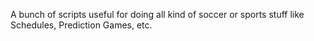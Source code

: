 
A bunch of scripts useful for doing all kind of soccer or sports stuff like Schedules, Prediction Games, etc.